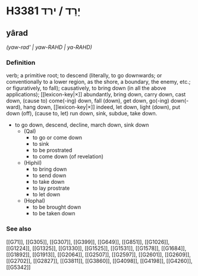 # H3381 יָרַד / ירד

## yârad

_(yaw-rad' | yaw-RAHD | ya-RAHD)_

### Definition

verb; a primitive root; to descend (literally, to go downwards; or conventionally to a lower region, as the shore, a boundary, the enemy, etc.; or figuratively, to fall); causatively, to bring down (in all the above applications); [[lexicon-key|×]] abundantly, bring down, carry down, cast down, (cause to) come(-ing) down, fall (down), get down, go(-ing) down(-ward), hang down, [[lexicon-key|×]] indeed, let down, light (down), put down (off), (cause to, let) run down, sink, subdue, take down.

- to go down, descend, decline, march down, sink down
    - (Qal)
        - to go or come down
        - to sink
        - to be prostrated
        - to come down (of revelation)
    - (Hiphil)
        - to bring down
        - to send down
        - to take down
        - to lay prostrate
        - to let down
    - (Hophal)
        - to be brought down
        - to be taken down
### See also

[[G71]], [[G305]], [[G307]], [[G399]], [[G649]], [[G851]], [[G1026]], [[G1224]], [[G1325]], [[G1330]], [[G1525]], [[G1531]], [[G1578]], [[G1684]], [[G1892]], [[G1913]], [[G2064]], [[G2507]], [[G2597]], [[G2601]], [[G2609]], [[G2702]], [[G2827]], [[G3811]], [[G3860]], [[G4098]], [[G4198]], [[G4260]], [[G5342]]


